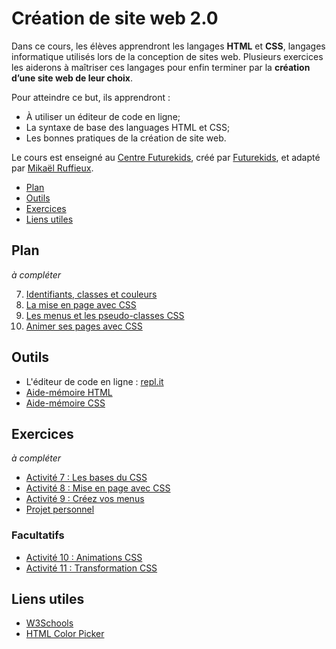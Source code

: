 # Création de site web 2.0

Dans ce cours, les élèves apprendront les langages **HTML** et **CSS**, langages informatique utilisés lors de la conception de sites web. Plusieurs exercices les aiderons à maîtriser ces langages pour enfin terminer par la **création d’une site web de leur choix**.

Pour atteindre ce but, ils apprendront :

- À utiliser un éditeur de code en ligne;
- La syntaxe de base des languages HTML et CSS;
- Les bonnes pratiques de la création de site web.

Le cours est enseigné au <a href="https://futurekids.io/contact/fr" target="_blank">Centre Futurekids</a>, créé par <a href="https://futurekids.io/" target="_blank">Futurekids</a>, et adapté par <a href="https://redox-prod.ch" target="_blank">Mikaël Ruffieux</a>.

- [Plan](#plan)
- [Outils](#outils)
- [Exercices](#exercices)
- [Liens utiles](#liens-utiles)

## Plan

*à compléter*

<!--
1. [Introduction au web + création de comptes repl.it](https://futurekids-io.github.io/6.011-creation-de-site-web-2.0/cours1/#1)<br/>
   1.1. Intro aide-mémoire<br/>
   1.2. Mon premier fichier HTML – Hello World<br/>
2. Mise en page - intro aux balises de formatage
3. Mise en page – listes et tableaux
4. Exercice HTML récapitulatif
5. Exercice HTML récapitulatif
6. Introduction au CSS
-->
7. [Identifiants, classes et couleurs](https://futurekids-io.github.io/6.011-creation-de-site-web-2.0/cours7/#1)
8. [La mise en page avec CSS](https://futurekids-io.github.io/6.011-creation-de-site-web-2.0/cours8/#1)
9. [Les menus et les pseudo-classes CSS](https://futurekids-io.github.io/6.011-creation-de-site-web-2.0/cours9/#1)
10. [Animer ses pages avec CSS](https://futurekids-io.github.io/6.011-creation-de-site-web-2.0/cours10/#1)

## Outils

- L'éditeur de code en ligne : [repl.it](https://repl.it/)
- [Aide-mémoire HTML](/aide-memoire/html)
- [Aide-mémoire CSS](/aide-memoire/css)

## Exercices

*à compléter*

<!-- 
- [Activité 1 : ](/exercices/activite01) 
- [Activité 2 : ](/exercices/activite02)
- [Activité 3 : ](/exercices/activite03) 
- [Activité 4 : ](/exercices/activite04) 
- [Activité 5 : ](/exercices/activite05) 
- [Activité 6 : ](/exercices/activite06) 
-->
- [Activité 7 : Les bases du CSS](/exercices/activite07)
- [Activité 8 : Mise en page avec CSS](/exercices/activite08) 
- [Activité 9 : Créez vos menus](/exercices/activite09) 
- [Projet personnel](/exercices/projetpersonnel)

### Facultatifs

- [Activité 10 :  Animations CSS](/exercices/activite10)
- [Activité 11 : Transformation CSS](/exercices/activite11)

## Liens utiles

- [W3Schools](https://www.w3schools.com/)
- [HTML Color Picker](https://www.w3schools.com/colors/colors_picker.asp)
